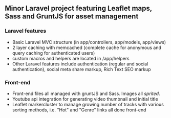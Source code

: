 ## Minor Laravel project featuring Leaflet maps, Sass and GruntJS for asset management

### Laravel features
- Basic Laravel MVC structure (in app/controllers, app/models, app/views)
- 2 layer caching with memcached (complete cache for anonymous and query caching for authenticated users)
- custom macros and helpers are located in /app/helpers
- Other Laravel features include authentication (regular and social authentication), social meta share markup, Rich Text SEO markup

### Front-end
- Front-end files all managed with gruntJS and Sass. Images all *sprited*.
- Youtube api integration for generating video thumbnail and initial title
- Leaflet markercluster to manage growing number of tracks with various sorting methods, i.e. "Hot" and "Genre" links all done front-end